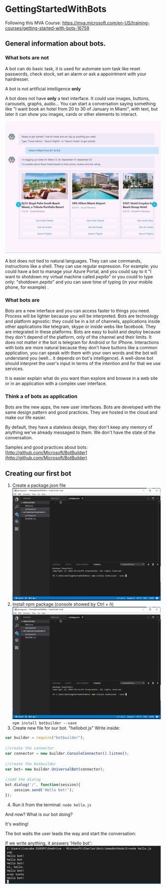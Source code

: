 # GettingStartedWithBots
Following this MVA Course: https://mva.microsoft.com/en-US/training-courses/getting-started-with-bots-16759

## General information about bots.

### What bots are not
A bot can do basic task, it is used for automate som task like reset passwords, check stock, set an alarm or ask a appointment with your hairdresser. 

A bot is not artificial intelligence **only** 

A bot does not have **only** a text interface. 
It could use images, buttons, carousels, graphs, audio...
You can start a conversation saying something like "I want book an hotel from 20 to 30 of January in Miami", with text, but later it can show you images, cards or other elements to interact.

![Screenshot cards](/images/hotel1.png)

A bot does not tied to natural languages. They can use commands, instructions like a shell. They can use regular expression. 
For example: you could have a bot to manage your Azure Portal, and you could say to it "I want to shotdown my virtual machine called *pepito*" or you could to type only: "shotdown *pepito*" and you can save time of typing (in your mobile phone, for example) .

### What bots are
Bots are a new interface and you can access faster to things you need. Process will be lighter because you will be interpreted.
Bots are technology and platform agnostic: they could be in a lot of channels, applications inside other applications like telegram, skype or inside webs like facebook. They are integrated in these platforms.
Bots are easy to build and deploy because they don't depend of the platform, only of the channel and their limits. It does not matter ir the bot is telegram for Android or for iPhone. 
Interactions with bots are more natural because they don't have buttons like a common application, you can speak with them with your own words and the bot will understand you (well... it depends on bot's intelligence).
A well-done bot should interpret the user's input in terms of the intention and for that we use services.

It is easier explain what do you want than explore and browse in a web site or in an application with a complex user interface.

### Think a of bots as application
Bots are the new apps, the new user interfaces.
Bots are developed with the same design pattern and good practices. They are hosted in the cloud and make our life easier. 

By default, they have a stateless design, they don't keep any memory of anything we've already messaged to them. We don't have the state of the conversation. 

Samples and good practices about bots: [http://github.com/Microsoft/BotBuilder](http://github.com/Microsoft/BotBuilder)

## Creating our first bot
1) Create a package.json file
![Visual Studio Code, new file](/images/bot2.png)
2) Install npm package  (console showed by Ctrl + ñ)
![Visual Studio Code, console](/images/console3.png)
`npm install botbuilder --save`
3) Create new file for our bot. "hellobot.js"
Write inside:

```javascript
var builder = require("botbuilder");

//create the connector
var connector = new builder.ConsoleConnector().listen();

//create the botbuilder
var bot= new builder.UniversalBot(connector);

//add the dialog
bot.dialog('/', function(session){
    session.send('Hello bot!');
});
```
4) Run it from the terminal:
`node hello.js`

And now?
What is our bot doing?

It's waiting!

The bot waits the user leads the way and start the conversation:

If we write anything, it answers 'Hello bot':
![Visual Studio Code, console, bot running](/images/run4.png)
